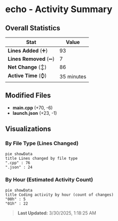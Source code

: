 # echo - Activity Summary 

## Overall Statistics

| Stat                   | Value                                                             |
| ---------------------- | ----------------------------------------------------------------- |
| **Lines Added** (➕)   | 93                                          |
| **Lines Removed** (➖) | 7                                        |
| **Net Change** (↕)    | 86                |
| **Active Time** (⌚)   | 35 minutes |


## Modified Files
- **main.cpp** (+70, -6)
- **launch.json** (+23, -1)

## Visualizations

### By File Type (Lines Changed)

```mermaid
pie showData
title Lines changed by file type
".cpp" : 76
".json" : 24
```

### By Hour (Estimated Activity Count)

```mermaid
pie showData
title Coding activity by hour (count of changes)
"00h" : 5
"01h" : 22
```


> **Last Updated:** 3/30/2025, 1:18:25 AM